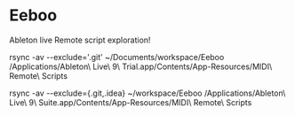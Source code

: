 # Eeboo

Ableton live Remote script exploration!

rsync -av --exclude='.git'  ~/Documents/workspace/Eeboo /Applications/Ableton\ Live\ 9\ Trial.app/Contents/App-Resources/MIDI\ Remote\ Scripts


rsync -av --exclude={.git,.idea}   ~/workspace/Eeboo /Applications/Ableton\ Live\ 9\ Suite.app/Contents/App-Resources/MIDI\ Remote\ Scripts
